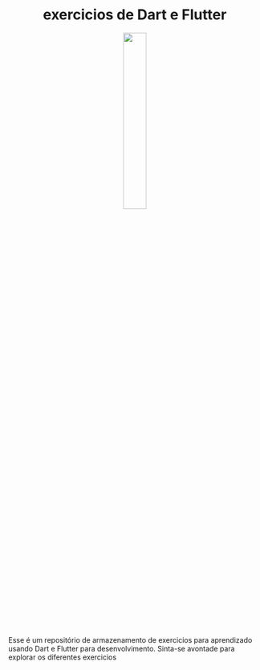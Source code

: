 <div align="center">
  <h1>exercicios de Dart e Flutter</h1>
</div>

<div align="center">
  <img src="https://user-images.githubusercontent.com/100448388/235318038-923917a5-8df8-461d-a775-6a4d3496cb3a.gif" width="30%">
</div>
<br>
<p>
  Esse é um repositório de armazenamento de exercicios para aprendizado usando Dart e Flutter para desenvolvimento. Sinta-se avontade para explorar os diferentes exercicios
</p>
